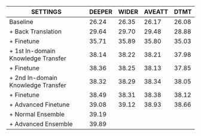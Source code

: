 |SETTINGS|DEEPER|WIDER|AVEATT|DTMT|
|---|---|---|---|---|
|Baseline|26.24|26.35|26.17|26.08|
|+ Back Translation|29.64|29.70|29.48|28.88|
|   + Finetune|35.71|35.89|35.80|35.03|
|+ 1st In-domain Knowledge Transfer|38.14|38.22|38.21|37.98|
|   + Finetune|38.36|38.25|38.13|37.85|
|+ 2nd In-domain Knowledge Transfer|38.32|38.29|38.34|38.05|
|   + Finetune|38.49|38.31|38.38|38.12|
|   + Advanced Finetune|39.08|39.12|38.93|38.66|
|+ Normal Ensemble|39.19|
|+ Advanced Ensemble|39.89|